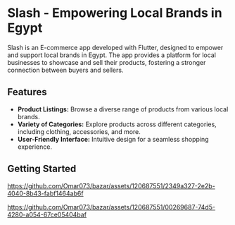 # Slash - Empowering Local Brands in Egypt

Slash is an E-commerce app developed with Flutter, designed to empower and support local brands in Egypt. The app provides a platform for local businesses to showcase and sell their products, fostering a stronger connection between buyers and sellers.

## Features

- **Product Listings:** Browse a diverse range of products from various local brands.
- **Variety of Categories:** Explore products across different categories, including clothing, accessories, and more.
- **User-Friendly Interface:** Intuitive design for a seamless shopping experience.

## Getting Started

https://github.com/Omar073/bazar/assets/120687551/2349a327-2e2b-4040-8b43-fabf1464ab6f

https://github.com/Omar073/bazar/assets/120687551/00269687-74d5-4280-a054-67ce05404baf

